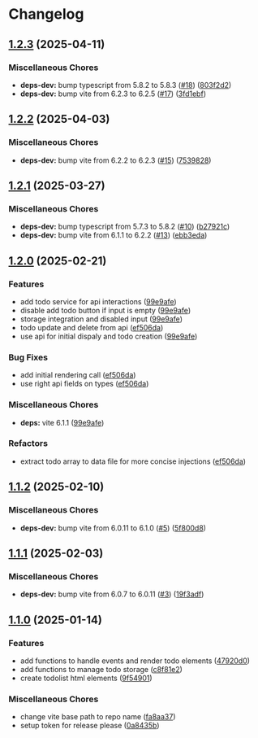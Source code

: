 # Changelog

## [1.2.3](https://github.com/jobtrek/web-todo-ts-example/compare/v1.2.2...v1.2.3) (2025-04-11)


### Miscellaneous Chores

* **deps-dev:** bump typescript from 5.8.2 to 5.8.3 ([#18](https://github.com/jobtrek/web-todo-ts-example/issues/18)) ([803f2d2](https://github.com/jobtrek/web-todo-ts-example/commit/803f2d23575aef5545878147d12ce5eaf94e8a6e))
* **deps-dev:** bump vite from 6.2.3 to 6.2.5 ([#17](https://github.com/jobtrek/web-todo-ts-example/issues/17)) ([3fd1ebf](https://github.com/jobtrek/web-todo-ts-example/commit/3fd1ebf8d7f87480dc3c8f516a83e4d132149eba))

## [1.2.2](https://github.com/jobtrek/web-todo-ts-example/compare/v1.2.1...v1.2.2) (2025-04-03)


### Miscellaneous Chores

* **deps-dev:** bump vite from 6.2.2 to 6.2.3 ([#15](https://github.com/jobtrek/web-todo-ts-example/issues/15)) ([7539828](https://github.com/jobtrek/web-todo-ts-example/commit/7539828b489d88cb7e746485830eaa9d80b6cae3))

## [1.2.1](https://github.com/jobtrek/web-todo-ts-example/compare/v1.2.0...v1.2.1) (2025-03-27)


### Miscellaneous Chores

* **deps-dev:** bump typescript from 5.7.3 to 5.8.2 ([#10](https://github.com/jobtrek/web-todo-ts-example/issues/10)) ([b27921c](https://github.com/jobtrek/web-todo-ts-example/commit/b27921cc9105d227a291a81f8b6b4fa203f412b7))
* **deps-dev:** bump vite from 6.1.1 to 6.2.2 ([#13](https://github.com/jobtrek/web-todo-ts-example/issues/13)) ([ebb3eda](https://github.com/jobtrek/web-todo-ts-example/commit/ebb3eda27fcc0f4135f8c3ec1484ff3b3ad46d10))

## [1.2.0](https://github.com/jobtrek/web-todo-ts-example/compare/v1.1.2...v1.2.0) (2025-02-21)


### Features

* add todo service for api interactions ([99e9afe](https://github.com/jobtrek/web-todo-ts-example/commit/99e9afe2c404c78d08c3c5936def78cd93cd788a))
* disable add todo button if input is empty ([99e9afe](https://github.com/jobtrek/web-todo-ts-example/commit/99e9afe2c404c78d08c3c5936def78cd93cd788a))
* storage integration and disabled input ([99e9afe](https://github.com/jobtrek/web-todo-ts-example/commit/99e9afe2c404c78d08c3c5936def78cd93cd788a))
* todo update and delete from api ([ef506da](https://github.com/jobtrek/web-todo-ts-example/commit/ef506da95e1517e7ab81bc3e995ee61d75d57f07))
* use api for initial dispaly and todo creation ([99e9afe](https://github.com/jobtrek/web-todo-ts-example/commit/99e9afe2c404c78d08c3c5936def78cd93cd788a))


### Bug Fixes

* add initial rendering call ([ef506da](https://github.com/jobtrek/web-todo-ts-example/commit/ef506da95e1517e7ab81bc3e995ee61d75d57f07))
* use right api fields on types ([ef506da](https://github.com/jobtrek/web-todo-ts-example/commit/ef506da95e1517e7ab81bc3e995ee61d75d57f07))


### Miscellaneous Chores

* **deps:** vite 6.1.1 ([99e9afe](https://github.com/jobtrek/web-todo-ts-example/commit/99e9afe2c404c78d08c3c5936def78cd93cd788a))


### Refactors

* extract todo array to data file for more concise injections ([ef506da](https://github.com/jobtrek/web-todo-ts-example/commit/ef506da95e1517e7ab81bc3e995ee61d75d57f07))

## [1.1.2](https://github.com/jobtrek/web-todo-ts-example/compare/v1.1.1...v1.1.2) (2025-02-10)


### Miscellaneous Chores

* **deps-dev:** bump vite from 6.0.11 to 6.1.0 ([#5](https://github.com/jobtrek/web-todo-ts-example/issues/5)) ([5f800d8](https://github.com/jobtrek/web-todo-ts-example/commit/5f800d8b0e777c686115e8f8d589e6a0e082f813))

## [1.1.1](https://github.com/jobtrek/web-todo-ts-example/compare/v1.1.0...v1.1.1) (2025-02-03)


### Miscellaneous Chores

* **deps-dev:** bump vite from 6.0.7 to 6.0.11 ([#3](https://github.com/jobtrek/web-todo-ts-example/issues/3)) ([19f3adf](https://github.com/jobtrek/web-todo-ts-example/commit/19f3adf9d7931bfaeb35519bf2a6107cb0363966))

## [1.1.0](https://github.com/jobtrek/web-todo-ts-example/compare/v1.0.0...v1.1.0) (2025-01-14)


### Features

* add functions to handle events and render todo elements ([47920d0](https://github.com/jobtrek/web-todo-ts-example/commit/47920d0c05b3fd298b76dc26b95941ad8f1ba35f))
* add functions to manage todo storage ([c8f81e2](https://github.com/jobtrek/web-todo-ts-example/commit/c8f81e28296435fdfa9e32f7bc17fc6ac59af92e))
* create todolist html elements ([9f54901](https://github.com/jobtrek/web-todo-ts-example/commit/9f549012956cfb36c00bdb228e8adc510eb48f59))


### Miscellaneous Chores

* change vite base path to repo name ([fa8aa37](https://github.com/jobtrek/web-todo-ts-example/commit/fa8aa37008c9376596044a56a417d3da2e277d0f))
* setup token for release please ([0a8435b](https://github.com/jobtrek/web-todo-ts-example/commit/0a8435bb1b34f13d528ce181d1ae3f225c704133))
